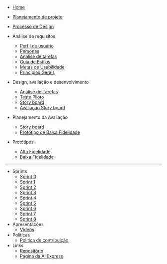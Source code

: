 <!-- docs/_sidebar.md -->

* [Home](/README)
* [Planejamento de projeto](/pages/planning/planning)
* [Processo de Design](/pages/planning/designProcess/designProcess)
* Análise de requisitos
  * [Perfil de usuário](/pages/requirementsAnalysis/userProfile/userProfile)
  * [Personas](/pages/requirementsAnalysis/personas/personas)
  * [Análise de tarefas](/pages/requirementsAnalysis/taskAnalysis/taskAnalysis)
  * [Guia de Estilos](/pages/requirementsAnalysis/stylesGuide/stylesGuide)
  * [Metas de Usabilidade](/pages/requirementsAnalysis/usabilityGoals/usabilityGoals)
  * [Princípios Gerais](/pages/requirementsAnalysis/GeneralPrinciples/GeneralPrinciples)
* Design, avaliação e desenvolvimento
  * [Análise de Tarefas](/pages/design_avaliation_development/taskAnalysisAvaliation/taskAnalysisAvaliation)
  * [Teste Piloto](/pages/design_avaliation_development/pilotTestAvaliation/pilotTestAvaliation)
  * [Story board](/pages/design_avaliation_development/storyboard/storyboard)
  * [Avaliação Story board](/pages/design_avaliation_development/storyboardAv/StoryboardAv)
* Planejamento da Avaliação
  * [Story board](/pages/design_avaliation_development/storyboardAvaliation/storyboardAvaliation)
  * [Protótipo de Baixa Fidelidade](/pages/design_avaliation_development/LowFidelityPrototypeAvaliation/LowFidelityPrototypeAvaliation)

* Protótipos
  * [Alta Fidelidade](/404)
  * [Baixa Fidelidade](/pages/prototypes/paperPrototype/paperPrototype)
  
---

* Sprints
  - [Sprint 0](/pages/sprints/sprint0)
  - [Sprint 1](/pages/sprints/sprint1)
  - [Sprint 2](/pages/sprints/sprint2)
  - [Sprint 3](/pages/sprints/sprint3)
  - [Sprint 4](/pages/sprints/sprint4)
  - [Sprint 5](/pages/sprints/sprint5)
  - [Sprint 6](/pages/sprints/sprint6)
  - [Sprint 7](/pages/sprints/sprint7)
  - [Sprint 8](/pages/sprints/sprint8)
* Apresentações 
  - [Vídeos](/pages/presentations/presentations)
* Políticas
  - [Politica de contribuíção](/pages/policy/policy)
* Links
  * [Repositório](https://github.com/Interacao-Humano-Computador/2020.1-AliExpress)
  * [Página da AliExpress](https://pt.aliexpress.com/)
